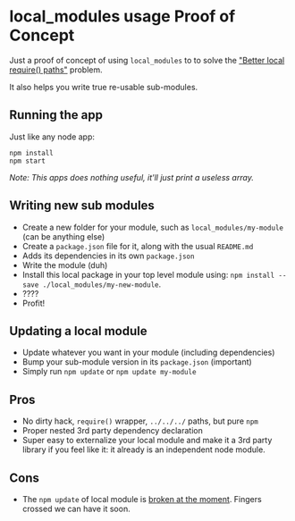 # local_modules usage Proof of Concept

Just a proof of concept of using `local_modules` to to solve the ["Better local require() paths"](https://gist.github.com/branneman/8048520) problem.

It also helps you write true re-usable sub-modules.

## Running the app

Just like any node app:

```
npm install
npm start
```

_Note: This apps does nothing useful, it'll just print a useless array._

## Writing new sub modules

* Create a new folder for your module, such as `local_modules/my-module` (can be anything else)
* Create a `package.json` file for it, along with the usual `README.md`
* Adds its dependencies in its own `package.json`
* Write the module (duh)
* Install this local package in your top level module using: `npm install --save ./local_modules/my-new-module`.
* ????
* Profit!

## Updating a local module

* Update whatever you want in your module (including dependencies)
* Bump your sub-module version in its `package.json` (important)
* Simply run `npm update` or `npm update my-module`

## Pros

* No dirty hack, `require()` wrapper, `../../../` paths, but pure `npm`
* Proper nested 3rd party dependency declaration
* Super easy to externalize your local module and make it a 3rd party library if you feel like it: it already is an independent node module.

## Cons

* The `npm update` of local module is [broken at the moment](https://github.com/npm/npm/issues/7426). Fingers crossed we can have it soon.
